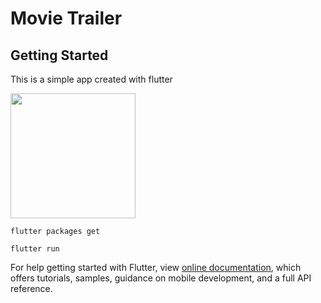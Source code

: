# Movie Trailer

## Getting Started

This is a simple app created with flutter

<img src="./ScreenShots/Screen Shot ios.png" width="200">

`flutter packages get`

`flutter run`

For help getting started with Flutter, view
[online documentation](https://flutter.dev/docs), which offers tutorials,
samples, guidance on mobile development, and a full API reference.

